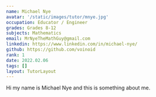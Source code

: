```yaml
---
name: Michael Nye
avatar: '/static/images/tutor/mnye.jpg'
occupation: Educator / Engineer
grades: Grades 8-12
subjects: Mathematics
email: MrNyeTheMathGuy@gmail.com
linkedin: https://www.linkedin.com/in/michael-nye/
github: https://github.com/voinoid
rank: 1
date: 2022.02.06
tags: []
layout: TutorLayout
---
```


Hi my name is Michael Nye and this is something about me.

